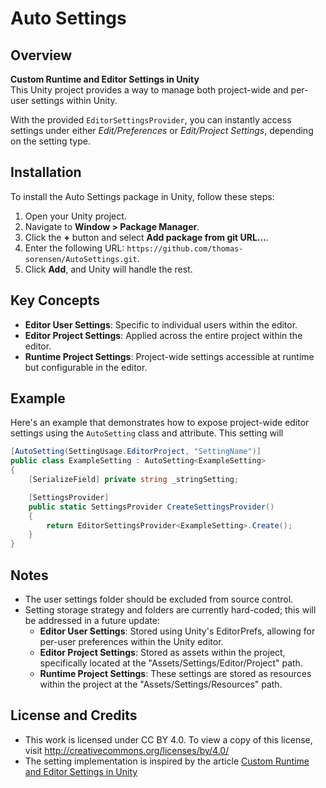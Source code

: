# Auto Settings

## Overview

**Custom Runtime and Editor Settings in Unity**  
This Unity project provides a way to manage both project-wide and per-user settings within Unity.

With the provided `EditorSettingsProvider`, you can instantly access settings under either *Edit/Preferences* or *Edit/Project Settings*, depending on the setting type.

## Installation

To install the Auto Settings package in Unity, follow these steps:

1. Open your Unity project.
2. Navigate to **Window > Package Manager**.
3. Click the **+** button and select **Add package from git URL...**.
4. Enter the following URL: `https://github.com/thomas-sorensen/AutoSettings.git`.
5. Click **Add**, and Unity will handle the rest.

## Key Concepts

- **Editor User Settings**: Specific to individual users within the editor.
- **Editor Project Settings**: Applied across the entire project within the editor.
- **Runtime Project Settings**: Project-wide settings accessible at runtime but configurable in the editor.

## Example

Here's an example that demonstrates how to expose project-wide editor settings using the `AutoSetting` class and attribute.
This setting will 

```csharp
[AutoSetting(SettingUsage.EditorProject, "SettingName")]
public class ExampleSetting : AutoSetting<ExampleSetting>
{
	[SerializeField] private string _stringSetting;

	[SettingsProvider]
	public static SettingsProvider CreateSettingsProvider()
	{
		return EditorSettingsProvider<ExampleSetting>.Create();
	}
}
```

## Notes
- The user settings folder should be excluded from source control.
- Setting storage strategy and folders are currently hard-coded; this will be addressed in a future update:
  - **Editor User Settings**: Stored using Unity's EditorPrefs, allowing for per-user preferences within the Unity editor.
  - **Editor Project Settings**: Stored as assets within the project, specifically located at the "Assets/Settings/Editor/Project" path.
  - **Runtime Project Settings**: These settings are stored as resources within the project at the "Assets/Settings/Resources" path.

## License and Credits
- This work is licensed under CC BY 4.0. To view a copy of this license, visit http://creativecommons.org/licenses/by/4.0/
- The setting implementation is inspired by the article [Custom Runtime and Editor Settings in Unity](https://HextantStudios.com/unity-custom-settings)
